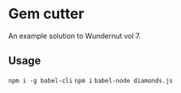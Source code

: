 # Gem cutter

An example solution to Wundernut vol 7.

## Usage

`npm i -g babel-cli`
`npm i`
`babel-node diamonds.js`

